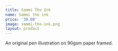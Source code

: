 ```yaml
---
title: Sammi The Ink
name: Sammi the ink
price: '30.00'
image: sammi-the-ink.png
layout: product
---
```


An original pen illustration on 90gsm paper framed.
